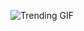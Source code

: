
<!-- GIF_SECTION -->
![Trending GIF](https://media3.giphy.com/media/v1.Y2lkPThiYjIxNzcyZHNqamFiY29hejZibWdzcGRubDF0aHBjajA3NWV3emdlYjgxbzJnOCZlcD12MV9naWZzX3NlYXJjaCZjdD1n/l46Cwg6ypqAgfseIg/giphy.gif)
<!-- END_GIF_SECTION -->

